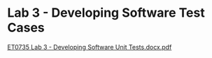 # Lab 3 - Developing Software Test Cases 
[ET0735 Lab 3 - Developing Software Unit Tests.docx.pdf](https://github.com/izzaops/lab3/files/13467000/ET0735.Lab.3.-.Developing.Software.Unit.Tests.docx.pdf)
